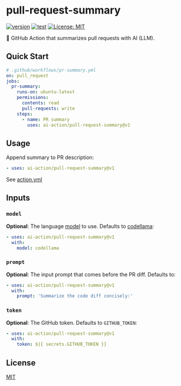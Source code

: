 # pull-request-summary

[![version](https://badgen.net/github/release/ai-action/pull-request-summary)](https://github.com/ai-action/pull-request-summary/releases)
[![test](https://github.com/ai-action/pull-request-summary/actions/workflows/test.yml/badge.svg)](https://github.com/ai-action/pull-request-summary/actions/workflows/test.yml)
[![License: MIT](https://img.shields.io/badge/License-MIT-blue.svg)](https://opensource.org/licenses/MIT)

📝 GitHub Action that summarizes pull requests with AI (LLM).

## Quick Start

```yaml
# .github/workflows/pr-summary.yml
on: pull_request
jobs:
  pr-summary:
    runs-on: ubuntu-latest
    permissions:
      contents: read
      pull-requests: write
    steps:
      - name: PR summary
        uses: ai-action/pull-request-summary@v1
```

## Usage

Append summary to PR description:

```yaml
- uses: ai-action/pull-request-summary@v1
```

See [action.yml](action.yml)

## Inputs

### `model`

**Optional**: The language [model](https://ollama.com/library) to use. Defaults to [codellama](https://ollama.com/library/codellama):

```yaml
- uses: ai-action/pull-request-summary@v1
  with:
    model: codellama
```

### `prompt`

**Optional**: The input prompt that comes before the PR diff. Defaults to:

```yaml
- uses: ai-action/pull-request-summary@v1
  with:
    prompt: 'Summarize the code diff concisely:'
```

### `token`

**Optional**: The GitHub token. Defaults to `GITHUB_TOKEN`:

```yaml
- uses: ai-action/pull-request-summary@v1
  with:
    token: ${{ secrets.GITHUB_TOKEN }}
```

## License

[MIT](LICENSE)
